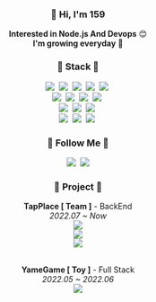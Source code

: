 <h3 align="center">👋 Hi, I'm 159 </h3>
<p align="center">
  <b>Interested in Node.js And Devops</b> 😊 <br>
  <b>I'm growing everyday</b> 🌱
</p>

<h3 align="center"> 🔧 Stack 🔧 </h3>
<p align="center">
<img src="https://img.shields.io/badge/Node.js-339933?style=flat-square&logo=Node.js&logoColor=white"/></a>&nbsp
<img src="https://img.shields.io/badge/Express-000000?style=flat-square&logo=Express&logoColor=white"/></a>&nbsp
<img src="https://img.shields.io/badge/Nest.js-d5214a?style=flat-square&logo=NestJs&logoColor=white"/></a>&nbsp
<img src="https://img.shields.io/badge/Java-007396?style=flat-square&logo=Java&logoColor=white"/></a>&nbsp
<img src="https://img.shields.io/badge/Spring-6DB33F?style=flat-square&logo=Spring&logoColor=white"/></a>&nbsp
<br>
<img src="https://img.shields.io/badge/HTML-d84924?style=flat-square&logo=HTML5&logoColor=white"/></a>&nbsp
<img src="https://img.shields.io/badge/CSS-30a1d1?style=flat-square&logo=Css3&logoColor=white"/></a>&nbsp
<img src="https://img.shields.io/badge/Javascrpit-e5b524?style=flat-square&logo=Javascript&logoColor=white"/></a>&nbsp
<img src="https://img.shields.io/badge/Vue.js-3eaf7c?style=flat-square&logo=Vue.js&logoColor=white"/></a>&nbsp
<br>
<img src="https://img.shields.io/badge/Mysql-005c83?style=flat-square&logo=MySql&logoColor=white"/></a>&nbsp
<img src="https://img.shields.io/badge/MongoDB-0fa14c?style=flat-square&logo=MongoDb&logoColor=white"/></a>&nbsp
<img src="https://img.shields.io/badge/Graphql-d932a2?style=flat-square&logo=Graphql&logoColor=white"/></a>&nbsp
<br>
<img src="https://img.shields.io/badge/Docker-2496ED?style=flat-square&logo=Docker&logoColor=white"/></a>&nbsp
<img src="https://img.shields.io/badge/Ubuntu-d34414?style=flat-square&logo=Ubuntu&logoColor=white"/></a>&nbsp
<img src="https://img.shields.io/badge/Nginx-0c8f49?style=flat-square&logo=Nginx&logoColor=white"/></a>&nbsp

</p>

<h3 align="center">🔭  Follow Me 🔭 </h3>
<p align="center">
  <a href="https://tlqhrm.github.io"><img src="https://img.shields.io/badge/Blog-11B48A?style=flat-square&logo=Storyblok&logoColor=white&link=https://tlqhrm.github.io"/></a>&nbsp
  <a href="mailto:wjstls123@gmail.com"><img src="https://img.shields.io/badge/Gmail-d14836?style=flat-square&logo=Gmail&logoColor=white&link=kimhyein7110@gmail.com"/></a>
</p>

<h3 align="center">🌠 Project 🌠</h3>
<div align="center">
 <b>TapPlace [ Team ]</b> - BackEnd
 <br>
 <i>2022.07 ~ Now</i><br>
<a href="https://github.com/tlqhrm/TapPlace-sample"><img src="https://img.shields.io/badge/GitHub-000000?style=flat-square&logo=GitHub&logoColor=white&link=https://github.com/tlqhrm/TapPlace-sample"/></a>    <br>
<a href="https://dev159.notion.site/Tapplace-API-v1-2-1-59bc730670154642983ed37b12443f97"><img src="https://img.shields.io/badge/API Document-000000?style=flat-square&logo=Notion&logoColor=white&link=https://dev159.notion.site/Tapplace-API-v1-2-1-59bc730670154642983ed37b12443f97"/></a>    <br>
<a href="https://www.tapplace.co.kr"><img src="https://img.shields.io/badge/Web Site-000000?style=flat-square&logo=Google Chrome&logoColor=white&link=https://tapplace.co.kr"/></a>    <br><br>

<b>YameGame [ Toy ]</b> - Full Stack
<br>
<i>2022.05 ~ 2022.06</i><br>
<a href="https://yamegame.com/"><img src="https://img.shields.io/badge/Web Site-000000?style=flat-square&logo=Google Chrome&logoColor=white&link=https://yamegame.com/"/></a> <br>

</div>
